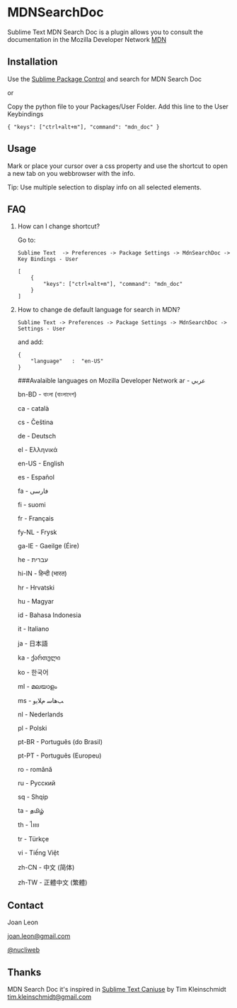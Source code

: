 MDNSearchDoc
============

Sublime Text MDN Search Doc is a plugin allows you to consult the documentation in the Mozilla Developer Network [MDN](https://developer.mozilla.org/)


Installation
------------

Use the [Sublime Package Control](http://wbond.net/sublime_packages/package_control) and search for MDN Search Doc

or

Copy the python file to your Packages/User Folder.
Add this line to the User Keybindings

    { "keys": ["ctrl+alt+m"], "command": "mdn_doc" }


Usage
-----

Mark or place your cursor over a css property and use the shortcut to open a new tab on you webbrowser with the info.


Tip: Use multiple selection to display info on all selected elements.


FAQ
---

1. How can I change shortcut?

	Go to:

    ```
    Sublime Text  -> Preferences -> Package Settings -> MdnSearchDoc -> Key Bindings - User
    ```

    ```
	[
	    {
	        "keys": ["ctrl+alt+m"], "command": "mdn_doc"
	    }
	]
    ```


2. How to change de default language for search in MDN?

    ```
	Sublime Text -> Preferences -> Package Settings -> MdnSearchDoc -> Settings - User
    ```

	and add:
    
    ```
	{
    	"language"   :  "en-US"
	}
    ```

    ###Avalaible languages on Mozilla Developer Network
	ar - عربي

	bn-BD - বাংলা (বাংলাদেশ)

	ca - català

	cs - Čeština

	de - Deutsch

	el - Ελληνικά

	en-US - English

	es - Español

	fa - فارسی

	fi - suomi

	fr - Français

	fy-NL - Frysk

	ga-IE - Gaeilge (Éire)

	he - עברית

	hi-IN - हिन्दी (भारत)

	hr - Hrvatski

	hu - Magyar

	id - Bahasa Indonesia

	it - Italiano

	ja - 日本語

	ka - ქართული

	ko - 한국어

	ml - മലയാളം

	ms - ﺐﻫﺎﺳ ﻡﻼﻳﻭ

	nl - Nederlands

	pl - Polski

	pt-BR - Português (do Brasil)

	pt-PT - Português (Europeu)

	ro - română

	ru - Русский

	sq - Shqip

	ta - தமிழ்

	th - ไทย

	tr - Türkçe

	vi - Tiếng Việt

	zh-CN - 中文 (简体)

	zh-TW - 正體中文 (繁體)


Contact
-------
Joan Leon

<joan.leon@gmail.com>

[@nucliweb](https://twitter.com/nucliweb)



Thanks
------
MDN Search Doc it's inspired in [Sublime Text Caniuse](https://github.com/Azd325/sublime-text-caniuse) by Tim Kleinschmidt <tim.kleinschmidt@gmail.com>